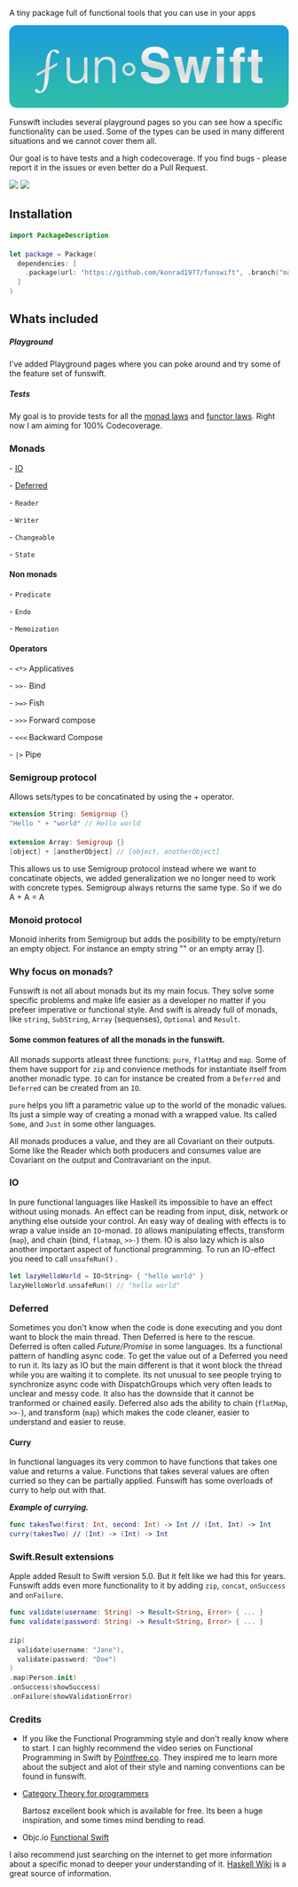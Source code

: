A tiny package full of functional tools that you can use in your apps



!["Logo"](https://github.com/konrad1977/funswift/blob/main/Images/logo.png)



Funswift includes several playground pages so you can see how a specific functionality can be used. Some of the types can be used in many different situations and we cannot cover them all. 

Our goal is to have tests and a high codecoverage. If you find bugs - please report it in the issues or even better do a Pull Request.



![](https://img.shields.io/github/license/konrad1977/funswift) ![](https://img.shields.io/github/languages/top/konrad1977/funswift)



## Installation

```swift
import PackageDescription

let package = Package(
  dependencies: [
    .package(url: "https://github.com/konrad1977/funswift", .branch("main")),
  ]
)
```



## Whats included

##### Playground

I've added Playground pages where you can poke around and try some of the feature set of funswift. 

##### Tests

My goal is to provide tests for all the [monad laws](https://wiki.haskell.org/Monad_laws) and [functor laws](https://wiki.haskell.org/Functor). Right now I am aiming for 100% Codecoverage.

### Monads

\- [IO](#IO)

\- [Deferred](#deferred)

\- `Reader`

\- `Writer`

\- `Changeable`

\- `State`

#### Non monads

\- `Predicate`

\- `Endo`

\- `Memoization`

#### Operators

\- `<*>`  Applicatives 

\- `>>-`  Bind 

\- `>=>`  Fish

\- `>>>`  Forward compose 

\- `<<<`  Backward Compose 

\- `|>`  Pipe

### Semigroup protocol

Allows sets/types to be concatinated by using the + operator. 

```swift
extension String: Semigroup {}
"Hello " + "world" // Hello world

extension Array: Semigroup {}
[object] + [anotherObject] // [object, anotherObject]
```

This allows us to use Semigroup protocol instead where we want to concatinate objects, we added generalization we no longer need to work with concrete types. Semigroup always returns the same type. So if we do A + A = A

### Monoid protocol

Monoid inherits from Semigroup but adds the posibility to be empty/return an empty object. For instance an empty string  "" or an empty array [].

### Why focus on monads?

Funswift is not all about monads but its my main focus. They solve some specific problems and make life easier as a developer no matter if you prefeer imperative or functional style. And swift is already full of monads, like `string`, `SubString`, `Array` (sequenses), `Optional` and `Result`.

#### Some common features of all the monads in the funswift.

All monads supports atleast three functions: `pure`, `flatMap` and `map`. Some of them have support for `zip` and convience methods for instantiate itself from another monadic type. `IO` can for instance be created from a `Deferred` and `Deferred` can be created from an `IO`.

`pure` helps you lift a parametric value up to the world of the monadic values. Its just a simple way of creating a monad with a wrapped value. Its called `Some`, and `Just` in some other languages.

All monads produces a value, and they are all Covariant on their outputs. Some like the Reader which both producers and consumes value are Covariant on the output and Contravariant on the input. 

### IO

In pure functional languages like Haskell its impossible to have an effect without using monads. An effect can be reading from input, disk, network or anything else outside your control. An easy way of dealing with effects is to wrap a value inside an `IO`-monad. `IO` allows manipulating effects, transform (`map`), and chain (bind, `flatmap`, `>>-`) them. IO is also lazy which is also another important aspect of functional programming. To run an IO-effect you need to call `unsafeRun()` . 

```swift
let lazyHelloWorld = IO<String> { "hello world" }
lazyHelloWorld.unsafeRun() // "hello world"
```

### Deferred

Sometimes you don't know when the code is done executing and you dont want to block the main thread. Then Deferred is here to the rescue. Deferred is often called *Future/Promise* in some languages. Its a functional pattern of handling async code. To get the value out of a Deferred you need to run it. Its lazy as IO but the main different is that it wont block the thread while you are waiting it to complete. Its not unusual to see people trying to synchronize async code with DispatchGroups which very often leads to unclear and messy code. It also has the downside that it cannot be tranformed or chained easily. Deferred also ads the ability to chain (`flatMap`, `>>-`), and transform (`map`) which makes the code cleaner, easier to understand and easier to reuse. 

#### Curry

In functional languages its very common to have functions that takes one value and returns a value. Functions that takes several values are often curried so they can be partially applied. Funswift has some overloads of curry to help out with that.

***Example of currying.*** 

```swift
func takesTwo(first: Int, second: Int) -> Int // (Int, Int) -> Int
curry(takesTwo) // (Int) -> (Int) -> Int
```

### Swift.Result extensions

Apple added Result to Swift version 5.0. But it felt like we had this for years. Funswift adds even more functionality to it by adding `zip`, `concat`, `onSuccess` and `onFailure`.

```swift
func validate(username: String) -> Result<String, Error> { ... }
func validate(password: String) -> Result<String, Error> { ... }

zip(
  validate(username: "Jane"),
  validate(password: "Doe")
)
.map(Person.init)
.onSuccess(showSuccess)
.onFailure(showValidationError)
```

### Credits

- If you like the Functional Programming style and don't really know where to start. I can highly recommend the video series on Functional Programming in Swift by [Pointfree.co](https://www.pointfree.co). They inspired me to learn more about the subject and alot of their style and naming conventions can be found in funswift.

- [Category Theory for programmers](https://github.com/hmemcpy/milewski-ctfp-pdf)

  Bartosz excellent book which is available for free. Its been a huge inspiration, and some times mind bending to read. 

- Objc.io [Functional Swift](https://www.objc.io/books/functional-swift/)

I also recommend just searching on the internet to get more information about a specific monad to deeper your understanding of it. [Haskell Wiki](https://wiki.haskell.org/All_About_Monads) is a great source of information.

